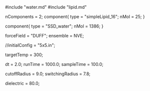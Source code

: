 #include "water.md"
#include "lipid.md"

nComponents = 2;
component{
  type = "simpleLipid_16";
  nMol = 25;
}

component{
  type = "SSD_water";
  nMol = 1386;
}

forceField = "DUFF";
ensemble = NVE;

//initialConfig = "5x5.in";

targetTemp = 300;

dt = 2.0;
runTime = 1000.0;
sampleTime = 100.0;

cutoffRadius = 9.0;
switchingRadius = 7.8;

dielectric = 80.0;
